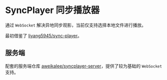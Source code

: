 # SyncPlayer 同步播放器
通过 `WebSocket` 解决异地同步观影，当前仅支持选择本地文件进行播放。

最初借鉴了 [liyang5945/sync-player](https://github.com/liyang5945/sync-player)。

## 服务端
配套的服务端仓库 [aweikalee/syncplayer-server](https://github.com/aweikalee/syncplayer-server)，提供了较为基础的 `WebSocket` 支持。